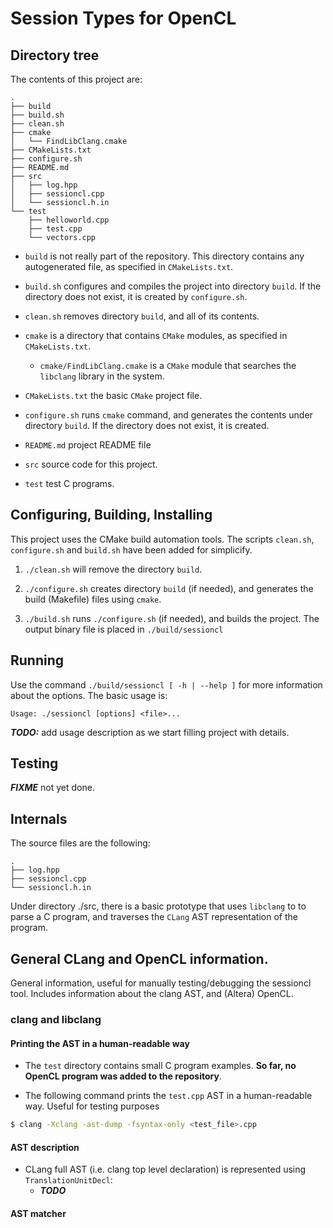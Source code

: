 # Session Types for OpenCL

## Directory tree

The contents of this project are:

```
.
├── build
├── build.sh
├── clean.sh
├── cmake
│   └── FindLibClang.cmake
├── CMakeLists.txt
├── configure.sh
├── README.md
├── src
│   ├── log.hpp
│   ├── sessioncl.cpp
│   └── sessioncl.h.in
└── test
    ├── helloworld.cpp
    ├── test.cpp
    └── vectors.cpp
```

* `build` is not really part of the repository. This directory contains any
  autogenerated file, as specified in `CMakeLists.txt`.

* `build.sh` configures and compiles the project into directory `build`. If the
  directory does not exist, it is created by `configure.sh`.

* `clean.sh` removes directory `build`, and all of its contents.

* `cmake` is a directory that contains `CMake` modules, as specified in
  `CMakeLists.txt`.

  * `cmake/FindLibClang.cmake` is a `CMake` module that searches the `libclang`
    library in the system.

* `CMakeLists.txt` the basic `CMake` project file.

* `configure.sh` runs `cmake` command, and generates the contents under
  directory `build`. If the directory does not exist, it is created.

* `README.md` project README file

* `src` source code for this project.

* `test` test C programs.

## Configuring, Building, Installing

This project uses the CMake build automation tools. The scripts `clean.sh`,
`configure.sh` and `build.sh` have been added for simplicify.

1. `./clean.sh` will remove the directory `build`.

2. `./configure.sh` creates directory `build` (if needed), and generates the
   build (Makefile) files using `cmake`.

3. `./build.sh` runs `./configure.sh` (if needed), and builds the project.
   The output binary file is placed in `./build/sessioncl`

## Running

Use the command `./build/sessioncl [ -h | --help ]` for more information about
the options. The basic usage is:

`Usage: ./sessioncl [options] <file>...`

***TODO:*** add usage description as we start filling project with details.

## Testing

***FIXME*** not yet done.

## Internals

The source files are the following:

```
.
├── log.hpp
├── sessioncl.cpp
└── sessioncl.h.in
```

Under directory ./src, there is a basic prototype that uses `libclang` to
to parse a C program, and traverses the `CLang` AST representation of the
program.


## General CLang and OpenCL information.

General information, useful for manually testing/debugging the sessioncl tool.
Includes information about the clang AST, and (Altera) OpenCL.

### clang and libclang

#### Printing the AST in a human-readable way

* The `test` directory contains small C program examples.  **So far, no OpenCL
  program was added to the repository**.

* The following command prints the `test.cpp` AST in a human-readable way.
  Useful for testing purposes

```bash
$ clang -Xclang -ast-dump -fsyntax-only <test_file>.cpp
```

#### AST description

* CLang full AST (i.e. clang top level declaration) is represented using
  `TranslationUnitDecl`:
  - ***TODO***

#### AST matcher
